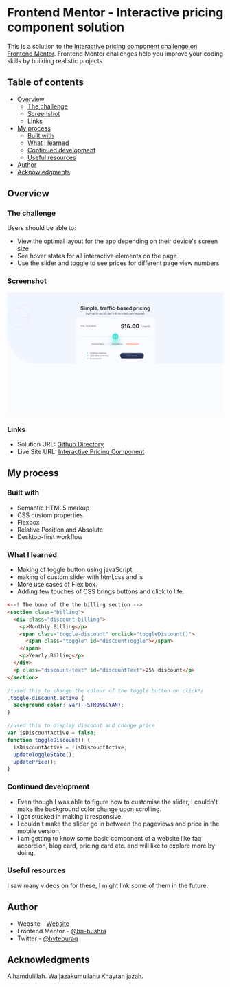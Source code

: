 # Frontend Mentor - Interactive pricing component solution

This is a solution to the [Interactive pricing component challenge on Frontend Mentor](https://www.frontendmentor.io/challenges/interactive-pricing-component-t0m8PIyY8). Frontend Mentor challenges help you improve your coding skills by building realistic projects.

## Table of contents

- [Overview](#overview)
  - [The challenge](#the-challenge)
  - [Screenshot](#screenshot)
  - [Links](#links)
- [My process](#my-process)
  - [Built with](#built-with)
  - [What I learned](#what-i-learned)
  - [Continued development](#continued-development)
  - [Useful resources](#useful-resources)
- [Author](#author)
- [Acknowledgments](#acknowledgments)

## Overview

### The challenge

Users should be able to:

- View the optimal layout for the app depending on their device's screen size
- See hover states for all interactive elements on the page
- Use the slider and toggle to see prices for different page view numbers

### Screenshot

![](./screenshot-1.png)

### Links

- Solution URL: [Github Directory](https://github.com/Bn-Bushra/Coding-with-Frontend-Mentor/tree/fd3ecd4104f157fbece9c6b9820b1abe0546e6ce/interactive-pricing-component-main)
- Live Site URL: [Interactive Pricing Component](https://byteburaq-pricingcomponent.netlify.app)

## My process

### Built with

- Semantic HTML5 markup
- CSS custom properties
- Flexbox
- Relative Position and Absolute
- Desktop-first workflow

### What I learned

- Making of toggle button using javaScript
- making of custom slider with html,css and js
- More use cases of Flex box.
- Adding few touches of CSS brings buttons and click to life.

```html
<--! The bone of the the billing section -->
<section class="billing">
  <div class="discount-billing">
    <p>Monthly Billing</p>
    <span class="toggle-discount" onclick="toggleDiscount()">
      <span class="toggle" id="discountToggle"></span>
    </span>
    <p>Yearly Billing</p>
  </div>
  <p class="discount-text" id="discountText">25% discount</p>
</section>
```

```css
/*used this to change the colour of the toggle button on click*/
.toggle-discount.active {
  background-color: var(--STRONGCYAN);
}
```

```js
//used this to display discount and change price
var isDiscountActive = false;
function toggleDiscount() {
  isDiscountActive = !isDiscountActive;
  updateToggleState();
  updatePrice();
}
```

### Continued development

- Even though I was able to figure how to customise the slider, I couldn't make the background color change upon scrolling.
- I got stucked in making it responsive.
- I couldn't make the slider go in between the pageviews and price in the mobile version.
- I am getting to know some basic component of a website like faq accordion, blog card, pricing card etc. and will like to explore more by doing.

### Useful resources
I saw many videos on for these, I might link some of them in the future.

## Author

- Website - [Website](https://www.twitter.com/byteburaq)
- Frontend Mentor - [@bn-bushra](https://www.frontendmentor.io/profile/bn-bushra)
- Twitter - [@byteburaq](https://www.twitter.com/byteburaq)

## Acknowledgments

Alhamdulillah. Wa jazakumullahu Khayran jazah.
